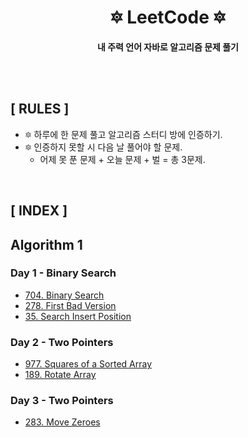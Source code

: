 <div align="center">

<h1>🔯 <b>LeetCode</b> 🔯</h1>

<b>내 주력 언어 자바로 알고리즘 문제 풀기</b>

</div>

<br>
<br>

## **[ RULES ]**
- 🔯 하루에 한 문제 풀고 알고리즘 스터디 방에 인증하기.
- 🔯 인증하지 못할 시 다음 날 풀어야 할 문제.
    - 어제 못 푼 문제 + 오늘 문제 + 벌 = 총 3문제.

<br>

## **[ INDEX ]**
## Algorithm 1
### **Day 1 - Binary Search**
- [704. Binary Search](https://github.com/kellykang-tech/algorithm/blob/main/LeetCode/src/com/lab/studyplan/algorithm1/binarysearch/BinarySearch704.java)
- [278. First Bad Version](https://github.com/kellykang-tech/algorithm/blob/main/LeetCode/src/com/lab/studyplan/algorithm1/binarysearch/FirstBadVersion278.java)
- [35. Search Insert Position](https://github.com/kellykang-tech/algorithm/blob/main/LeetCode/src/com/lab/studyplan/algorithm1/binarysearch/SearchInsertPosition35.java)

### **Day 2 - Two Pointers**
- [977. Squares of a Sorted Array](https://github.com/kellykang-tech/algorithm/blob/main/LeetCode/src/com/lab/studyplan/algorithm1/twopointers/SquaresOfaSortedArray977.java)
- [189. Rotate Array](https://github.com/kellykang-tech/algorithm/blob/main/LeetCode/src/com/lab/studyplan/algorithm1/twopointers/RotateArray189.java)

### **Day 3 - Two Pointers**
- [283. Move Zeroes](https://github.com/kellykang-tech/algorithm/blob/main/LeetCode/src/com/lab/studyplan/algorithm1/twopointers/MoveZeroes283.java)
